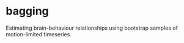 # bagging

Estimating brain-behaviour relationships using bootstrap samples of motion-limited timeseries.
